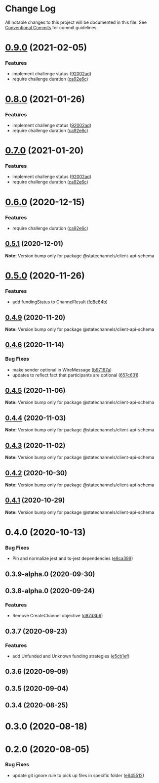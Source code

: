 # Change Log

All notable changes to this project will be documented in this file.
See [Conventional Commits](https://conventionalcommits.org) for commit guidelines.

# [0.9.0](http://statechannels/monorepo/blob/master/packages/client-api-schema/compare/@statechannels/client-api-schema@0.5.1...@statechannels/client-api-schema@0.9.0) (2021-02-05)


### Features

* implement challenge status ([92002ad](http://statechannels/monorepo/blob/master/packages/client-api-schema/commits/92002ad3849a4e877dfc55dfb184a836c432f7d4))
* require challenge duration ([ca92e6c](http://statechannels/monorepo/blob/master/packages/client-api-schema/commits/ca92e6c6e0b2e019686ff1caf54f452f6e096fe5))





# [0.8.0](http://statechannels/monorepo/blob/master/packages/client-api-schema/compare/@statechannels/client-api-schema@0.5.1...@statechannels/client-api-schema@0.8.0) (2021-01-26)


### Features

* implement challenge status ([92002ad](http://statechannels/monorepo/blob/master/packages/client-api-schema/commits/92002ad3849a4e877dfc55dfb184a836c432f7d4))
* require challenge duration ([ca92e6c](http://statechannels/monorepo/blob/master/packages/client-api-schema/commits/ca92e6c6e0b2e019686ff1caf54f452f6e096fe5))





# [0.7.0](http://statechannels/monorepo/blob/master/packages/client-api-schema/compare/@statechannels/client-api-schema@0.5.1...@statechannels/client-api-schema@0.7.0) (2021-01-20)


### Features

* implement challenge status ([92002ad](http://statechannels/monorepo/blob/master/packages/client-api-schema/commits/92002ad3849a4e877dfc55dfb184a836c432f7d4))
* require challenge duration ([ca92e6c](http://statechannels/monorepo/blob/master/packages/client-api-schema/commits/ca92e6c6e0b2e019686ff1caf54f452f6e096fe5))





# [0.6.0](http://statechannels/monorepo/blob/master/packages/client-api-schema/compare/@statechannels/client-api-schema@0.5.1...@statechannels/client-api-schema@0.6.0) (2020-12-15)


### Features

* require challenge duration ([ca92e6c](http://statechannels/monorepo/blob/master/packages/client-api-schema/commits/ca92e6c6e0b2e019686ff1caf54f452f6e096fe5))





## [0.5.1](http://statechannels/monorepo/blob/master/packages/client-api-schema/compare/@statechannels/client-api-schema@0.5.0...@statechannels/client-api-schema@0.5.1) (2020-12-01)

**Note:** Version bump only for package @statechannels/client-api-schema





# [0.5.0](http://statechannels/monorepo/blob/master/packages/client-api-schema/compare/@statechannels/client-api-schema@0.4.9...@statechannels/client-api-schema@0.5.0) (2020-11-26)


### Features

* add fundingStatus to ChannelResult ([fd8e64b](http://statechannels/monorepo/blob/master/packages/client-api-schema/commits/fd8e64be2534e1e405b4d789f758359c60ebe5da))





## [0.4.9](http://statechannels/monorepo/blob/master/packages/client-api-schema/compare/@statechannels/client-api-schema@0.4.8...@statechannels/client-api-schema@0.4.9) (2020-11-20)

**Note:** Version bump only for package @statechannels/client-api-schema





## [0.4.6](http://statechannels/monorepo/blob/master/packages/client-api-schema/compare/@statechannels/client-api-schema@0.4.5...@statechannels/client-api-schema@0.4.6) (2020-11-14)


### Bug Fixes

* make sender optional in WireMessage ([b97167a](http://statechannels/monorepo/blob/master/packages/client-api-schema/commits/b97167a91e13e58a3e274dda671f0e1cef7805e8))
* updates to reflect fact that participants are optional ([657c631](http://statechannels/monorepo/blob/master/packages/client-api-schema/commits/657c6312da1a33b72234e04895e415c557257334))





## [0.4.5](http://statechannels/monorepo/blob/master/packages/client-api-schema/compare/@statechannels/client-api-schema@0.4.4...@statechannels/client-api-schema@0.4.5) (2020-11-06)

**Note:** Version bump only for package @statechannels/client-api-schema





## [0.4.4](http://statechannels/monorepo/blob/master/packages/client-api-schema/compare/@statechannels/client-api-schema@0.4.2...@statechannels/client-api-schema@0.4.4) (2020-11-03)

**Note:** Version bump only for package @statechannels/client-api-schema





## [0.4.3](http://statechannels/monorepo/blob/master/packages/client-api-schema/compare/@statechannels/client-api-schema@0.4.2...@statechannels/client-api-schema@0.4.3) (2020-11-02)

**Note:** Version bump only for package @statechannels/client-api-schema





## [0.4.2](http://statechannels/monorepo/blob/master/packages/client-api-schema/compare/@statechannels/client-api-schema@0.4.0...@statechannels/client-api-schema@0.4.2) (2020-10-30)

**Note:** Version bump only for package @statechannels/client-api-schema





## [0.4.1](http://statechannels/monorepo/blob/master/packages/client-api-schema/compare/@statechannels/client-api-schema@0.4.0...@statechannels/client-api-schema@0.4.1) (2020-10-29)

**Note:** Version bump only for package @statechannels/client-api-schema





# 0.4.0 (2020-10-13)


### Bug Fixes

* Pin and normalize jest and ts-jest dependencies ([e9ca399](http://statechannels/monorepo/blob/master/packages/client-api-schema/commits/e9ca3997119645fdb9f558a921361171c20d66a0))



## 0.3.9-alpha.0 (2020-09-30)



## 0.3.8-alpha.0 (2020-09-24)


### Features

* Remove CreateChannel objective ([d87d3b6](http://statechannels/monorepo/blob/master/packages/client-api-schema/commits/d87d3b68e9a84945b105c7883aaf130176264a42))



## 0.3.7 (2020-09-23)


### Features

* add Unfunded and Unknown funding strategies ([e5cb1ef](http://statechannels/monorepo/blob/master/packages/client-api-schema/commits/e5cb1efbe799202f418945f4f75c8ba1a9723103))



## 0.3.6 (2020-09-09)



## 0.3.5 (2020-09-04)



## 0.3.4 (2020-08-25)



# 0.3.0 (2020-08-18)



# 0.2.0 (2020-08-05)


### Bug Fixes

* update git ignore rule to pick up files in specific folder ([e645512](http://statechannels/monorepo/blob/master/packages/client-api-schema/commits/e6455120fe3662ed2e2331c2416ac474f97fad63))
